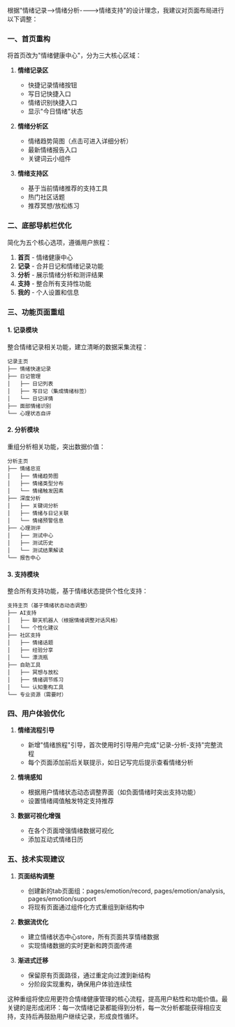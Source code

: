 
根据"情绪记录-->情绪分析---->情绪支持"的设计理念，我建议对页面布局进行以下调整：

### 一、首页重构

将首页改为"情绪健康中心"，分为三大核心区域：

1. **情绪记录区**
   - 快捷记录情绪按钮
   - 写日记快捷入口
   - 情绪识别快捷入口
   - 显示"今日情绪"状态

2. **情绪分析区**
   - 情绪趋势简图（点击可进入详细分析）
   - 最新情绪报告入口
   - 关键词云小组件

3. **情绪支持区**
   - 基于当前情绪推荐的支持工具
   - 热门社区话题
   - 推荐冥想/放松练习

### 二、底部导航栏优化

简化为五个核心选项，遵循用户旅程：

1. **首页** - 情绪健康中心
2. **记录** - 合并日记和情绪记录功能
3. **分析** - 展示情绪分析和测评结果
4. **支持** - 整合所有支持性功能
5. **我的** - 个人设置和信息

### 三、功能页面重组

#### 1. 记录模块
整合情绪记录相关功能，建立清晰的数据采集流程：

```
记录主页
├── 情绪快速记录
├── 日记管理
│   ├── 日记列表
│   ├── 写日记（集成情绪标签）
│   └── 日记详情
├── 面部情绪识别
└── 心理状态自评
```

#### 2. 分析模块
重组分析相关功能，突出数据价值：

```
分析主页
├── 情绪总览
│   ├── 情绪趋势图
│   ├── 情绪类型分布
│   └── 情绪触发因素
├── 深度分析
│   ├── 关键词分析
│   ├── 情绪与日记关联
│   └── 情绪预警信息
├── 心理测评
│   ├── 测试中心
│   ├── 测试历史
│   └── 测试结果解读
└── 报告中心
```

#### 3. 支持模块
整合所有支持功能，基于情绪状态提供个性化支持：

```
支持主页（基于情绪状态动态调整）
├── AI支持
│   ├── 聊天机器人（根据情绪调整对话风格）
│   └── 个性化建议
├── 社区支持
│   ├── 情绪话题
│   ├── 经验分享
│   └── 漂流瓶
├── 自助工具
│   ├── 冥想与放松
│   ├── 情绪调节练习
│   └── 认知重构工具
└── 专业资源（需要时）
```

### 四、用户体验优化

1. **情绪流程引导**
   - 新增"情绪旅程"引导，首次使用时引导用户完成"记录-分析-支持"完整流程
   - 每个页面添加前后关联提示，如日记写完后提示查看情绪分析

2. **情境感知**
   - 根据用户情绪状态动态调整界面（如负面情绪时突出支持功能）
   - 设置情绪阈值触发特定支持推荐

3. **数据可视化增强**
   - 在各个页面增强情绪数据可视化
   - 添加互动式情绪日历

### 五、技术实现建议

1. **页面结构调整**
   - 创建新的tab页面组：pages/emotion/record, pages/emotion/analysis, pages/emotion/support
   - 将现有页面通过组件化方式重组到新结构中

2. **数据流优化**
   - 建立情绪状态中心store，所有页面共享情绪数据
   - 实现情绪数据的实时更新和跨页面传递

3. **渐进式迁移**
   - 保留原有页面路径，通过重定向过渡到新结构
   - 分阶段实现重构，确保用户体验连续性

这种重组将使应用更符合情绪健康管理的核心流程，提高用户粘性和功能价值。最关键的是形成闭环：每一次情绪记录都能得到分析，每一次分析都能获得相应支持，支持后再鼓励用户继续记录，形成良性循环。
